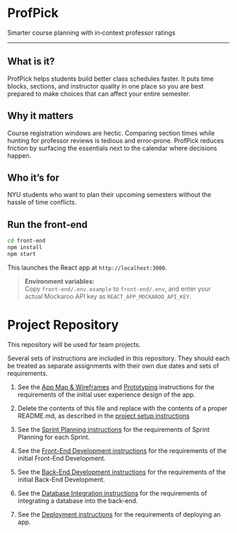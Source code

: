 # ProfPick

Smarter course planning with in‑context professor ratings

---

## What is it?

ProfPick helps students build better class schedules faster. It puts time blocks, sections, and instructor quality in one place so you are best prepared to make choices that can affect your entire semester.

## Why it matters

Course registration windows are hectic. Comparing section times while hunting for professor reviews is tedious and error‑prone. ProfPick reduces friction by surfacing the essentials next to the calendar where decisions happen.

## Who it’s for

NYU students who want to plan their upcoming semesters without the hassle of time conflicts.

## Run the front‑end

```bash
cd front-end
npm install
npm start
```

This launches the React app at `http://localhost:3000`.

> **Environment variables:**  
> Copy `front-end/.env.example` to `front-end/.env`, and enter your actual Mockaroo API key as `REACT_APP_MOCKAROO_API_KEY`.

# Project Repository

This repository will be used for team projects.

Several sets of instructions are included in this repository. They should each be treated as separate assignments with their own due dates and sets of requirements.

1. See the [App Map & Wireframes](instructions-0a-app-map-wireframes.md) and [Prototyping](./instructions-0b-prototyping.md) instructions for the requirements of the initial user experience design of the app.

1. Delete the contents of this file and replace with the contents of a proper README.md, as described in the [project setup instructions](./instructions-0c-project-setup.md)

1. See the [Sprint Planning instructions](instructions-0d-sprint-planning.md) for the requirements of Sprint Planning for each Sprint.

1. See the [Front-End Development instructions](./instructions-1-front-end.md) for the requirements of the initial Front-End Development.

1. See the [Back-End Development instructions](./instructions-2-back-end.md) for the requirements of the initial Back-End Development.

1. See the [Database Integration instructions](./instructions-3-database.md) for the requirements of integrating a database into the back-end.

1. See the [Deployment instructions](./instructions-4-deployment.md) for the requirements of deploying an app.
